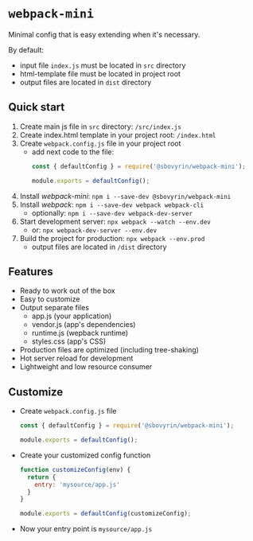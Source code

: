 # `webpack-mini`

Minimal config that is easy extending when it's necessary.

By default:
- input file `index.js` must be located in `src` directory
- html-template file must be located in project root
- output files are located in `dist` directory


## Quick start

1. Create main js file in `src` directory: `/src/index.js`
2. Create index.html template in your project root: `/index.html`
3. Create `webpack.config.js` file in your project root
    - add next code to the file:
        ```javascript
        const { defaultConfig } = require('@sbovyrin/webpack-mini');
        
        module.exports = defaultConfig();
        ```
4. Install *webpack-mini*: `npm i --save-dev @sbovyrin/webpack-mini`
5. Install *webpack*: `npm i --save-dev webpack webpack-cli`
    - optionally: `npm i --save-dev webpack-dev-server`
6. Start development server: `npx webpack --watch --env.dev`
    - or: `npx webpack-dev-server --env.dev`
7. Build the project for production: `npx webpack --env.prod`
    - output files are located in `/dist` directory


## Features

- Ready to work out of the box
- Easy to customize
- Output separate files
    - app.js (your application)
    - vendor.js (app's dependencies)
    - runtime.js (wepback runtime)
    - styles.css (app's CSS)
- Production files are optimized (including tree-shaking)
- Hot server reload for development
- Lightweight and low resource consumer


## Customize

- Create `webpack.config.js` file
    ```javascript
    const { defaultConfig } = require('@sbovyrin/webpack-mini');

    module.exports = defaultConfig();
    ```
- Create your customized config function
    ```javascript
    function customizeConfig(env) {
      return {
        entry: 'mysource/app.js'
      }
    }

    module.exports = defaultConfig(customizeConfig);
    ```
- Now your entry point is `mysource/app.js`

